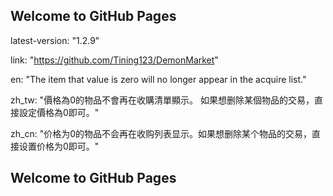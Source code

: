 ## Welcome to GitHub Pages
latest-version: "1.2.9"


link: "https://github.com/Tining123/DemonMarket"


en: "The item that value is zero will no longer appear in the acquire list."


zh_tw: "價格為0的物品不會再在收購清單顯示。 如果想删除某個物品的交易，直接設定價格為0即可。"


zh_cn: "价格为0的物品不会再在收购列表显示。如果想删除某个物品的交易，直接设置价格为0即可。"

## Welcome to GitHub Pages
